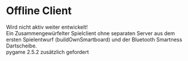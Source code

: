 # Offline Client
Wird nicht aktiv weiter entwickelt!  
Ein Zusammengewürfelter Spielclient ohne separaten Server aus dem ersten Spielentwurf (buildOwnSmartboard) und der Bluetooth Smartness Dartscheibe.  
pygame 2.5.2 zusätzlich gefordert
